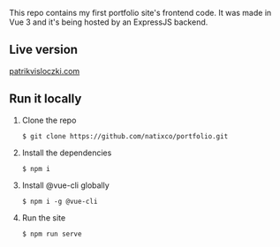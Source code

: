 This repo contains my first portfolio site's frontend code. It was made in Vue 3 and it's being hosted by an ExpressJS backend.

## Live version
[patrikvisloczki.com](patrikvisloczki.com)

## Run it locally
 1. Clone the repo

    `$ git clone https://github.com/natixco/portfolio.git`
    
2. Install the dependencies

    `$ npm i`

3. Install @vue-cli globally

    `$ npm i -g @vue-cli`

4. Run the site

    `$ npm run serve`
